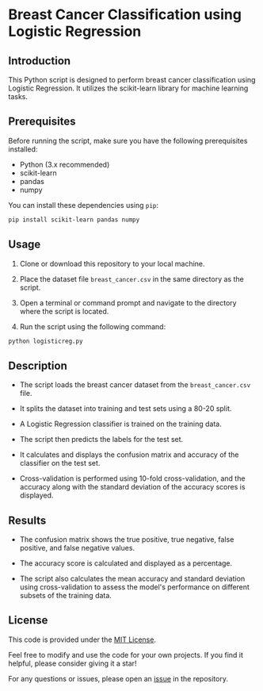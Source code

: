 # Breast Cancer Classification using Logistic Regression

## Introduction
This Python script is designed to perform breast cancer classification using Logistic Regression. It utilizes the scikit-learn library for machine learning tasks.

## Prerequisites
Before running the script, make sure you have the following prerequisites installed:

- Python (3.x recommended)
- scikit-learn
- pandas
- numpy

You can install these dependencies using `pip`:

```bash
pip install scikit-learn pandas numpy
```

## Usage
1. Clone or download this repository to your local machine.

2. Place the dataset file `breast_cancer.csv` in the same directory as the script.

3. Open a terminal or command prompt and navigate to the directory where the script is located.

4. Run the script using the following command:

```bash
python logisticreg.py
```

## Description
- The script loads the breast cancer dataset from the `breast_cancer.csv` file.

- It splits the dataset into training and test sets using a 80-20 split.

- A Logistic Regression classifier is trained on the training data.

- The script then predicts the labels for the test set.

- It calculates and displays the confusion matrix and accuracy of the classifier on the test set.

- Cross-validation is performed using 10-fold cross-validation, and the accuracy along with the standard deviation of the accuracy scores is displayed.

## Results
- The confusion matrix shows the true positive, true negative, false positive, and false negative values.

- The accuracy score is calculated and displayed as a percentage.

- The script also calculates the mean accuracy and standard deviation using cross-validation to assess the model's performance on different subsets of the training data.

## License
This code is provided under the [MIT License](LICENSE).

Feel free to modify and use the code for your own projects. If you find it helpful, please consider giving it a star!

For any questions or issues, please open an [issue](https://github.com/SVatghub/Breast-Cancer-detection-using-Logistic-Regression/issues) in the repository.